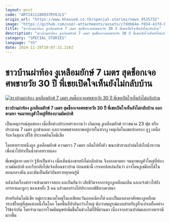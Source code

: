 ```yaml
---
layout: post
code: "ART2411280937RY6JL5"
origin_url: "https://www.khaosod.co.th/special-stories/news_9525732"
image: "https://github.com/user-attachments/assets/c7ddb64e-f034-41fd-b735-e6c07ef0c4b4"
title: "ชาวบ้านผ่าท้อง งูเหลือมยักษ์ 7 เมตร สุดช็อกเจอศพชายวัย 30 ปี พี่เขยเปิดใจเห็นยังไม่กลับบ้าน"
description: "ชาวบ้านผ่าท้อง งูเหลือมยักษ์ 7 เมตร สุดช็อกเจอศพชายวัย 30 ปี พี่เขยเปิดใจเห็นยังไม่กลับบ้าน ออกตามหา จนมาพบงูตัวใหญ่ที่ท้องบวมผิดปกติ"
category: "SPECIAL_STORIES"
language: "th"
date: 2024-11-28T10:07:31.216Z
---
```


# ชาวบ้านผ่าท้อง งูเหลือมยักษ์ 7 เมตร สุดช็อกเจอศพชายวัย 30 ปี พี่เขยเปิดใจเห็นยังไม่กลับบ้าน

[![ชาวบ้านผ่าท้อง งูเหลือมยักษ์ 7 เมตร สุดช็อกเจอศพชายวัย 30 ปี พี่เขยเปิดใจเห็นยังไม่กลับบ้าน](https://www.khaosod.co.th/wpapp/uploads/2024/11/boa58-2.jpg "ชาวบ้านผ่าท้อง งูเหลือมยักษ์ 7 เมตร สุดช็อกเจอศพชายวัย 30 ปี พี่เขยเปิดใจเห็นยังไม่กลับบ้าน")](https://www.khaosod.co.th/wpapp/uploads/2024/11/boa58-2.jpg)

**ชาวบ้านผ่าท้อง งูเหลือมยักษ์ 7 เมตร สุดช็อกเจอศพชายวัย 30 ปี พี่เขยเปิดใจเห็นยังไม่กลับบ้าน ออกตามหา จนมาพบงูตัวใหญ่ที่ท้องบวมผิดปกติ**

เป็นเหตุการณ์สุดสยอง เมื่อสื่อต่างประเทศรายงานว่า เกิดเหตุ งูเหลือมยักษ์ ยาวขนาด 23 ฟุต หรือประมาณ 7 เมตร ถูกชำแหละ และเจอศพชายสภาพอยู่ภายในซากงู เหตุเกิดในเขตปกครอง ลูวู เหนือ จังหวัดสุลาเวสีใต้ ประเทศอินโดนีเซีย

โดยชายรายหนึ่งถูก งูเหลือมยักษ์ ความยาว 7 เมตร กลืนไปทั้งตัว ขณะเข้าสวนปาล์มไปเก็บน้ำหวาน เพื่อนำไปทำเป็นน้ำตาลทรายแดง

พี่เขยผู้ตาย เผยว่า รู้สึกเป็นห่วง เมื่อเห็นน้องชายยังไม่กลับบ้าน จึงออกตามหา จนมาพบงูตัวใหญ่ที่ท้องบวมผิดปกติ และรีบกลับไปแจ้งเตือนชาวบ้าน ก่อนหน้านี้ เราเคยล้อเล่นกันว่า อาจโดนงูเขมือบได้ในตอนกลางคืน และมันเป็นสัตว์อันตรายทุกคนรู้ดี

หลังเกิดเรื่องตำรวจเข้ามาตรวจสอบ และยืนยันว่า เสียชีวิตจากการถูกงูเหลือมกลืน และแจ้งข่าวไปยังภรรยาและลูกๆ ของเขาทั้ง 3 คน แล้วมอบร่างไปประกอบพิธีทางศาสนา

สำหรับอินโดนีเซีย หมู่เกาะขนาดใหญ่ในเอเชียตะวันออกเฉียงใต้ และเป็นแหล่งอาศัยของงูเหลือม จระเข้ใหญ่ที่สุดแห่งหนึ่งในโลก โดยพื้นที่ป่าอันกว้างใหญ่ นับว่าสมบูรณ์แบบสำหรับงูที่จะล่าเหยื่ออย่างไร้ข้อจำกัด โดยจำนวนการโจมตีมนุษย์เพิ่มขึ้นในช่วงไม่กี่ปีที่ผ่านมา เนื่องจากสวนปาล์มและยางพารามีมากขึ้น